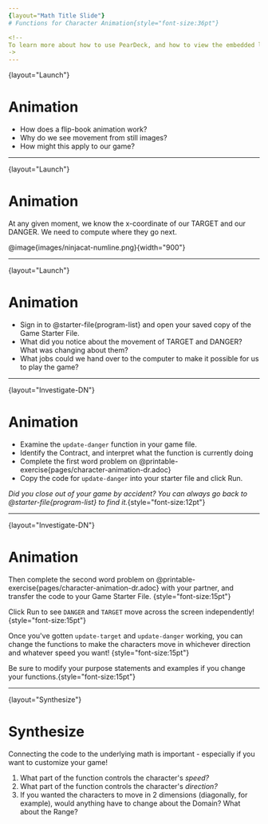 ```yaml
---
{layout="Math Title Slide"}
# Functions for Character Animation{style="font-size:36pt"}

<!--
To learn more about how to use PearDeck, and how to view the embedded links on these slides without going into present mode visit https://help.peardeck.com/en
->
---
```

{layout="Launch"}
# Animation 

- How does a flip-book animation work?
- Why do we see movement from still images? 
- How might this apply to our game? 

<!--
1. Each page of the book is slightly different, and the pages go so fast that the motion looks smooth.
1. Our eyes fill in the gaps between rapidly changing images.
1. If we change image coordinates a little bit at a time, they will appear to move.
-->

---
{layout="Launch"}
# Animation

At any given moment, we know the x-coordinate of our TARGET and our DANGER. 
We need to compute where they go next.

@image{images/ninjacat-numline.png}{width="900"}

<!--
Select 2 student volunteers - one to be TARGET, one to be DANGER. Start with just TARGET.
- Have the class select a starting x- and y-coordinate for the TARGET, and have the volunteer move to that position on the number line or coordinate plane.
- The TARGET character moves by 50 (pixels) on each frame of the game.
- When they hear "update target" followed by their current location, the TARGET takes a step in the negative direction, moving down the x-axis by 50 (pixels).
- We make TARGET move by calling out update-target(300, 200), update-target(250, 100), etc.
- How quickly could I get TARGET to move across the classroom?
- After practicing with TARGET, add DANGER in.
- DANGER takes a step in the positive direction when they hear "update danger" followed by their current x-coordinate.
- We make DANGER move by calling out update-danger(40, 92), update-danger(39, 18), etc.
- On a standard number line, if the DANGER is moving to the right, is its x-coordinate increasing or decreasing?
- Practice this a few times with your volunteer, asking the class what their new x-coordinate is each time. Then have the other students call the update-danger function.
-->

---
{layout="Launch"}
# Animation

- Sign in to @starter-file{program-list} and open your saved copy of the Game Starter File.
- What did you notice about the movement of TARGET and DANGER? What was changing about them?
- What jobs could we hand over to the computer to make it possible for us to play the game? 

<!--
What did you notice about the movement of TARGET and DANGER? What was changing about them?

Answers will vary: they were moving horizontally, their x-coordinates were changing, they were not moving smoothly, etc.

What jobs could we hand over to the computer to make it possible for us to play the game? The computer could handle automatically moving TARGET and DANGER, then we could control the movement of PLAYER.
-->

---
{layout="Investigate-DN"}
# Animation

* Examine the `update-danger` function in your game file. 
* Identify the Contract, and interpret what the function is currently doing
* Complete the first word problem on @printable-exercise{pages/character-animation-dr.adoc}
* Copy the code for `update-danger` into your starter file and click Run.

_Did you close out of your game by accident? You can always go back to @starter-file{program-list} to find it._{style="font-size:12pt"} 

---
{layout="Investigate-DN"}
# Animation


Then complete the second word problem on @printable-exercise{pages/character-animation-dr.adoc} with your partner, and transfer the code to your Game Starter File.  {style="font-size:15pt"}

Click Run to see `DANGER` and `TARGET` move across the screen independently!{style="font-size:15pt"}

Once you've gotten `update-target` and `update-danger` working, you can change the functions to make the characters move in whichever direction and whatever speed you want!  {style="font-size:15pt"}

Be sure to modify your purpose statements and examples if you change your functions.{style="font-size:15pt"}

---
{layout="Synthesize"}

# Synthesize
Connecting the code to the underlying math is important - especially if you want to customize your game!

1. What part of the function controls the character's _speed?_
1. What part of the function controls the character's _direction?_
1. If you wanted the characters to move in 2 dimensions (diagonally, for example), would anything have to change about the Domain? What about the Range?

<!--
1. The slope or rate
1. Whether the rate is positive or negative
1. @ifproglang{pyret}{The Domain already includes the x and y coordinates, so it would stay the same, but the Range is currently only focused on the x-coordinate and would need to also include the character's y-coordinate.}
@ifproglang{wescheme}{The Domain and Range are only focused on the x-coordinate. We would also need to keep track of the y-coordinate for diagonal movement!}
-->